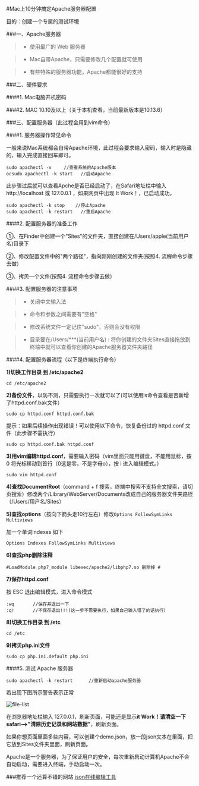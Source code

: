 #Mac上10分钟搞定Apache服务器配置

目的：创建一个专属的测试环境

###一、Apache服务器

>* 使用最广的 Web 服务器

>* Mac自带Apache，只需要修改几个配置就可使用

>* 有些特殊的服务器功能，Apache都能很好的支持

###二、硬件要求

####1. Mac电脑开机密码

####2. MAC 10.10及以上（关于本机查看，当前最新版本是10.13.6）

###三、配置服务器（此过程会用到vim命令）

####1. 服务器操作常见命令

一般来说Mac系统都会自带Apache环境，此过程会要求输入密码，输入时是隐藏的，输入完成直接回车即可。

	sudo apachectl -v　   //查看系统的Apache版本
	ocsudo apachectl -k start   //启动Apache

此步骤过后就可以查看Apche是否已经启动了，在Safari地址栏中输入http://localhost 或 127.0.0.1 ，如果网页中出现 It Work！，已启动成功。


	sudo apachectl -k stop    //停止Apache
	sudo apachectl -k restart   //重启Apache
	
####2. 配置服务器的准备工作

①、在Finder中创建一个"Sites"的文件夹，直接创建在/Users/apple(当前用户名)目录下

②、修改配置文件中的"两个路径"，指向刚刚创建的文件夹(按照4. 流程命令步骤去做）

③、拷贝一个文件(按照4. 流程命令步骤去做）

####3. 配置服务器的注意事项

>* 关闭中文输入法

>* 命令和参数之间需要有"空格"

>* 修改系统文件一定记住"sudo"，否则会没有权限

>* 目录要在/Users/***(当前用户名) : 将你创建的文件夹Sites直接拖放到终端中就可以查看你创建的Apache服务器文件夹路径

####4. 配置服务器流程（以下是终端执行命令）

**1)切换工作目录 到 /etc/apache2**

	cd /etc/apache2
	
**2)备份文件**，以防不测，只需要执行一次就可以了(可以使用ls命令查看是否新增了httpd.conf.bak文件）

	sudo cp httpd.conf httpd.conf.bak

提示：如果后续操作出现错误！可以使用以下命令，恢复备份过的 httpd.conf 文件（此步骤不需执行）

	sudo cp httpd.conf.bak httpd.conf
	
**3)用vim编辑httpd.conf**，需要输入密码（vim里面只能用键盘，不能用鼠标，按 0 将光标移动到首行（0这是零，不是字母o），按 i 进入编辑模式。）

	sudo vim httpd.conf
	
**4)查找DocumentRoot**（command + f 搜索，终端中搜索不支持全文搜索，请切页搜索）修改两个/Library/WebServer/Documents改成自己的服务器文件夹路径（/Users/用户名/Sites）

**5)查找options**（按向下箭头走10行左右）修改`Options FollowSymLinks Multiviews`

加一个单词Indexes 如下

`Options Indexes FollowSymLinks Multiviews`

**6)查找php删除注释**

	#LoadModule php7_module libexec/apache2/libphp7.so 删除掉 #

**7)保存httpd.conf**

按 ESC 退出编辑模式，进入命令模式

	:wq       //保存并退出一下 
	:q!       //不保存退出!!!(这一步不需要执行，如果自己输入错了的话执行）
	
**8)切换工作目录 到 /etc**

	cd /etc
	
**9)拷贝php.ini文件**

	sudo cp php.ini.default php.ini
	
####5. 测试 Apache 服务器

	sudo apachectl -k restart      //重新启动apache服务器
	
若出现下图所示警告表示正常

![file-list](/Users/keith/Desktop/github/liliang1314/img/reminder.jpg)

在浏览器地址栏输入 127.0.0.1，刷新页面，可能还是显示**it Work！**请清空一下**safari-->”清除历史记录和网站数据"**，刷新页面。

如果你想页面里面多些内容，可以创建个demo.json，放一段json文本在里面，把它放到Sites文件夹里面，刷新页面。

Apache是一个服务器，为了保证用户的安全，每次重新启动计算机Apache不会自动启动，需要进入终端，手动启动一次。


###推荐一个还算不错的网站 [json在线编辑工具](http://www.bejson.com/jsoneditoronline/)

